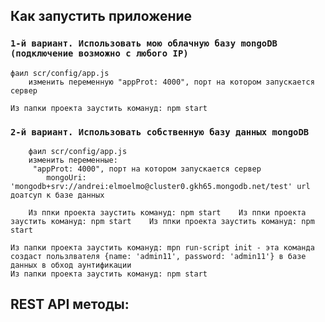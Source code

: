 ## Как запустить приложение

### `1-й вариант. Использовать мою облачную базу mongoDB (подключение возможно с любого IP)`

    фаил scr/config/app.js
        изменить переменную "appProt: 4000", порт на котором запускается сервер
    
    Из папки проекта заустить комануд: npm start

### `2-й вариант. Использовать собственную базу данных mongoDB`
        фаил scr/config/app.js
        изменить переменные:
         "appProt: 4000", порт на котором запускается сервер
            mongoUri: 'mongodb+srv://andrei:elmoelmo@cluster0.gkh65.mongodb.net/test' url доатсуп к базе данных

        Из ппки проекта заустить комануд: npm start    Из ппки проекта заустить комануд: npm start    Из ппки проекта заустить комануд: npm start
    
    Из папки проекта заустить комануд: mpn run-script init - эта команда создаст пользлвателя {name: 'admin11', password: 'admin11'} в базе данных в обход аунтификации 
    Из папки проекта заустить комануд: npm start


## REST API методы:
